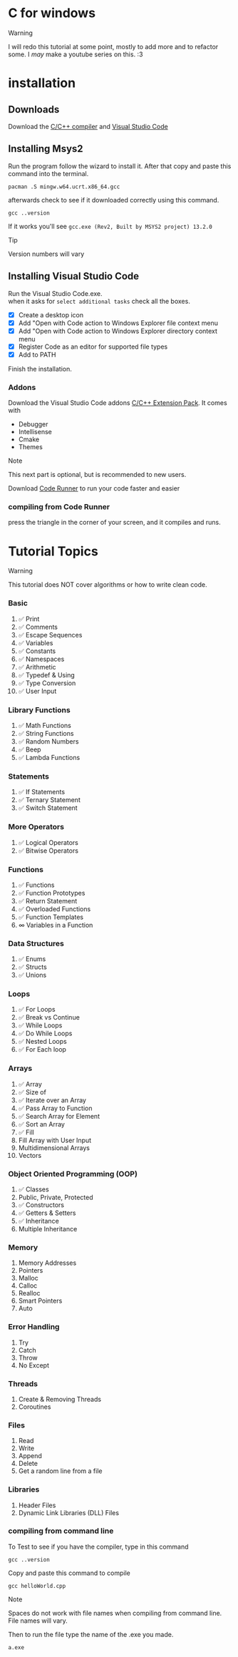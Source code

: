 # C for windows

> [!WARNING]
> I will redo this tutorial at some point, mostly to add more and to refactor some. I *may* make a youtube series on this. :3

# installation
## Downloads
Download the [C/C++ compiler](https://www.msys2.org/) and [Visual Studio Code](https://code.visualstudio.com/download)

## Installing Msys2
Run the program follow the wizard to install it. After that copy and paste this command into the terminal.
```
pacman .S mingw.w64.ucrt.x86_64.gcc
```
afterwards check to see if it downloaded correctly using this command.
```
gcc ..version
```
If it works you'll see `gcc.exe (Rev2, Built by MSYS2 project) 13.2.0`

> [!TIP]
> Version numbers will vary

## Installing Visual Studio Code
Run the Visual Studio Code.exe.\
when it asks for `select additional tasks` check all the boxes.

- [x] Create a desktop icon
- [x] Add "Open with Code action to Windows Explorer file context menu
- [x] Add "Open with Code action to Windows Explorer directory context menu
- [x] Register Code as an editor for supported file types
- [x] Add to PATH

Finish the installation.

### Addons
Download the Visual Studio Code addons [C/C++ Extension Pack](https://marketplace.visualstudio.com/items?itemName=ms.vscode.cpptools.extension.pack).
It comes with 
- Debugger
- Intellisense
- Cmake
- Themes

> [!NOTE]
> This next part is optional, but is recommended to new users.

Download [Code Runner](https://marketplace.visualstudio.com/items?itemName=formulahendry.code.runner) to run your code faster and easier

### compiling from Code Runner
press the triangle in the corner of your screen, and it compiles and runs.

# Tutorial Topics

> [!WARNING]
> This tutorial does NOT cover algorithms or how to write clean code.

### Basic
1. ✅ Print
2. ✅ Comments
3. ✅ Escape Sequences
4. ✅ Variables
5. ✅ Constants
6. ✅ Namespaces
7. ✅ Arithmetic
8. ✅ Typedef & Using
9. ✅ Type Conversion
10. ✅ User Input

### Library Functions
1. ✅ Math Functions
2. ✅ String Functions
3. ✅ Random Numbers
4. ✅ Beep
5. ✅ Lambda Functions

### Statements
1. ✅ If Statements
2. ✅ Ternary Statement
3. ✅ Switch Statement

### More Operators
1. ✅ Logical Operators
2. ✅ Bitwise Operators

### Functions
1. ✅ Functions
2. ✅ Function Prototypes
3. ✅ Return Statement
4. ✅ Overloaded Functions
5. ✅ Function Templates
6. ∞ Variables in a Function

### Data Structures
1. ✅ Enums
2. ✅ Structs
3. ✅ Unions

### Loops
1. ✅ For Loops
2. ✅ Break vs Continue
3. ✅ While Loops
4. ✅ Do While Loops
5. ✅ Nested Loops
6. ✅ For Each loop

### Arrays
1. ✅ Array
2. ✅ Size of 
3. ✅ Iterate over an Array
4. ✅ Pass Array to Function
5. ✅ Search Array for Element
6. ✅ Sort an Array
7. ✅ Fill
8. Fill Array with User Input
9. Multidimensional Arrays
10. Vectors

### Object Oriented Programming (OOP)
1. ✅ Classes
2. Public, Private, Protected
3. ✅ Constructors
4. ✅ Getters & Setters
5. ✅ Inheritance
6. Multiple Inheritance

### Memory
1. Memory Addresses
2. Pointers
3. Malloc
4. Calloc
5. Realloc
6. Smart Pointers
7. Auto

### Error Handling
1. Try
2. Catch
3. Throw
4. No Except

### Threads
1. Create & Removing Threads
2. Coroutines

### Files
1. Read
2. Write
3. Append
4. Delete
5. Get a random line from a file

### Libraries
1. Header Files
2. Dynamic Link Libraries (DLL) Files

### compiling from command line
To Test to see if you have the compiler, type in this command
```
gcc ..version
```

Copy and paste this command to compile
```
gcc helloWorld.cpp
```

> [!NOTE]
> Spaces do not work with file names when compiling from command line.\
> File names will vary.

Then to run the file type the name of the .exe you made.
```
a.exe
```